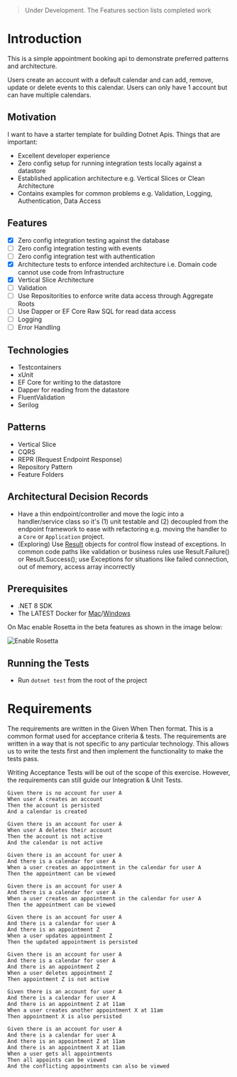 > Under Development. The Features section lists completed work

# Introduction

This is a simple appointment booking api to demonstrate preferred patterns and architecture.

Users create an account with a default calendar and can add, remove, update or delete events to this calendar.
Users can only have 1 account but can have multiple calendars.

## Motivation
I want to have a starter template for building Dotnet Apis. Things that are important:
- Excellent developer experience
- Zero config setup for running integration tests locally against a datastore
- Established application architecture e.g. Vertical Slices or Clean Architecture
- Contains examples for common problems e.g. Validation, Logging, Authentication, Data Access

## Features
- [x] Zero config integration testing against the database
- [ ] Zero config integration testing with events
- [ ] Zero config integration test with authentication
- [x] Architecture tests to enforce intended architecture i.e. Domain code cannot use code from Infrastructure
- [x] Vertical Slice Architecture
- [ ] Validation
- [ ] Use Repositorities to enforce write data access through Aggregate Roots
- [ ] Use Dapper or EF Core Raw SQL for read data access
- [ ] Logging
- [ ] Error Handling

## Technologies
- Testcontainers
- xUnit
- EF Core for writing to the datastore
- Dapper for reading from the datastore
- FluentValidation
- Serilog

## Patterns
- Vertical Slice
- CQRS
- REPR (Request Endpoint Response)
- Repository Pattern
- Feature Folders

## Architectural Decision Records
- Have a thin endpoint/controller and move the logic into a handler/service class so it's (1) unit testable and (2) decoupled from the endpoint framework to ease with refactoring e.g. moving the handler to a `Core` or `Application` project.
- (Exploring) Use [Result]([url](https://www.milanjovanovic.tech/blog/functional-error-handling-in-dotnet-with-the-result-pattern)) objects for control flow instead of exceptions. In common code paths like validation or business rules use Result.Failure() or Result.Success(); use Exceptions for situations like failed connection, out of memory, access array incorrectly

## Prerequisites

- .NET 8 SDK
- The LATEST Docker
  for [Mac](https://docs.docker.com/desktop/install/mac-install/)/[Windows](https://docs.docker.com/desktop/install/windows-install/)

On Mac enable Rosetta in the beta features as shown in the image below:

![Enable Rosetta](./imgs/dockerForMac.png)

## Running the Tests

- Run `dotnet test` from the root of the project

# Requirements

The requirements are written in the Given When Then format. This is a common format used
for acceptance criteria & tests. The requirements are written in a way that is not specific to any
particular technology. This allows us to write the tests first and then implement the
functionality to make the tests pass.

Writing Acceptance Tests will be out of the scope of this exercise. However, the requirements
can still guide our Integration & Unit Tests.

```
Given there is no account for user A
When user A creates an account
Then the account is persisted
And a calendar is created
```

```
Given there is an account for user A
When user A deletes their account
Then the account is not active
And the calendar is not active
```

```
Given there is an account for user A
And there is a calendar for user A
When a user creates an appointment in the calendar for user A
Then the appointment can be viewed
```

```
Given there is an account for user A
And there is a calendar for user A
When a user creates an appointment in the calendar for user A
Then the appointment can be viewed
```

```
Given there is an account for user A
And there is a calendar for user A
And there is an appointment Z
When a user updates appointment Z
Then the updated appointment is persisted
```

```
Given there is an account for user A
And there is a calendar for user A
And there is an appointment Z
When a user deletes appointment Z
Then appointment Z is not active
```

```
Given there is an account for user A
And there is a calendar for user A
And there is an appointment Z at 11am
When a user creates another appointment X at 11am
Then appointment X is also persisted
```

```
Given there is an account for user A
And there is a calendar for user A
And there is an appointment Z at 11am
And there is an appointment X at 11am
When a user gets all appointments
Then all appoints can be viewed
And the conflicting appointments can also be viewed
```

